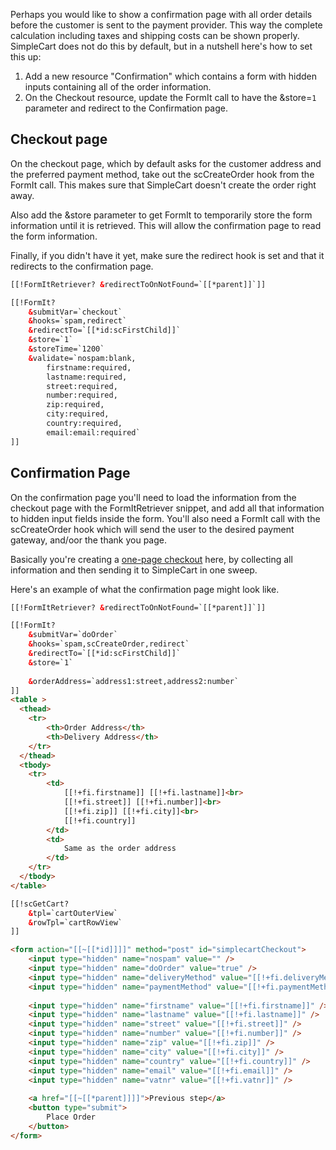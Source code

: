 Perhaps you would like to show a confirmation page with all order details before the customer is sent to the payment provider. This way the complete calculation including taxes and shipping costs can be shown properly. SimpleCart does not do this by default, but in a nutshell here's how to set this up:

1. Add a new resource "Confirmation" which contains a form with hidden inputs containing all of the order information.
2. On the Checkout resource, update the FormIt call to have the &store=`1` parameter and redirect to the Confirmation page.

## Checkout page

On the checkout page, which by default asks for the customer address and the preferred payment method, take out the scCreateOrder hook from the FormIt call. This makes sure that SimpleCart doesn't create the order right away.

Also add the &store parameter to get FormIt to temporarily store the form information until it is retrieved. This will allow the confirmation page to read the form information.

Finally, if you didn't have it yet, make sure the redirect hook is set and that it redirects to the confirmation page.

```` html   
[[!FormItRetriever? &redirectToOnNotFound=`[[*parent]]`]]

[[!FormIt?
    &submitVar=`checkout`
    &hooks=`spam,redirect`
    &redirectTo=`[[*id:scFirstChild]]`
    &store=`1`
    &storeTime=`1200`
    &validate=`nospam:blank,
        firstname:required,
        lastname:required,
        street:required,
        number:required,
        zip:required,
        city:required,
        country:required,
        email:email:required`
]]
````

## Confirmation Page

On the confirmation page you'll need to load the information from the checkout page with the FormItRetriever snippet, and add all that information to hidden input fields inside the form. You'll also need a FormIt call with the scCreateOrder hook which will send the user to the desired payment gateway, and/oor the thank you page.

Basically you're creating a [one-page checkout](https://modmore.com/simplecart/documentation/tutorials/one-page-checkout/) here, by collecting all information and then sending it to SimpleCart in one sweep.

Here's an example of what the confirmation page might look like.

```` html
[[!FormItRetriever? &redirectToOnNotFound=`[[*parent]]`]]

[[!FormIt?
    &submitVar=`doOrder`
    &hooks=`spam,scCreateOrder,redirect`
    &redirectTo=`[[*id:scFirstChild]]`
    &store=`1`
    
    &orderAddress=`address1:street,address2:number`
]]
<table >
  <thead>
    <tr>
        <th>Order Address</th>
        <th>Delivery Address</th>
    </tr>
  </thead>
  <tbody>
    <tr> 
        <td>
            [[!+fi.firstname]] [[!+fi.lastname]]<br>
            [[!+fi.street]] [[!+fi.number]]<br>
            [[!+fi.zip]] [[!+fi.city]]<br>
            [[!+fi.country]]
        </td>
        <td>
            Same as the order address
        </td>
    </tr>
  </tbody>
</table>

[[!scGetCart?
    &tpl=`cartOuterView`
    &rowTpl=`cartRowView`
]]

<form action="[[~[[*id]]]]" method="post" id="simplecartCheckout">
    <input type="hidden" name="nospam" value="" />
    <input type="hidden" name="doOrder" value="true" />
    <input type="hidden" name="deliveryMethod" value="[[!+fi.deliveryMethod]]" />
    <input type="hidden" name="paymentMethod" value="[[!+fi.paymentMethod]]" />
    
    <input type="hidden" name="firstname" value="[[!+fi.firstname]]" />
    <input type="hidden" name="lastname" value="[[!+fi.lastname]]" />
    <input type="hidden" name="street" value="[[!+fi.street]]" />
    <input type="hidden" name="number" value="[[!+fi.number]]" />
    <input type="hidden" name="zip" value="[[!+fi.zip]]" />
    <input type="hidden" name="city" value="[[!+fi.city]]" />
    <input type="hidden" name="country" value="[[!+fi.country]]" />
    <input type="hidden" name="email" value="[[!+fi.email]]" />
    <input type="hidden" name="vatnr" value="[[!+fi.vatnr]]" />
    
    <a href="[[~[[*parent]]]]">Previous step</a>
    <button type="submit">
        Place Order
    </button>
</form>
````
